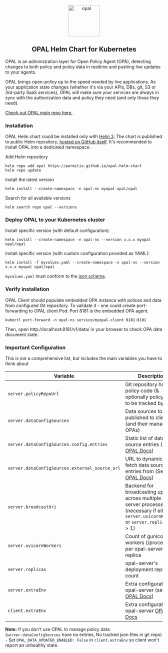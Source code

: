 <p  align="center">
 <img src="https://i.ibb.co/BGVBmMK/opal.png" height=100 alt="opal" border="0" />
</p>
<h2 align="center">
OPAL Helm Chart for Kubernetes
</h2>

OPAL is an administration layer for Open Policy Agent (OPA), detecting changes to both policy and policy data in realtime and pushing live updates to your agents.

OPAL brings open-policy up to the speed needed by live applications. As your application state changes (whether it's via your APIs, DBs, git, S3 or 3rd-party SaaS services), OPAL will make sure your services are always in sync with the authorization data and policy they need (and only those they need).

[Check out OPAL main repo here.](https://github.com/permitio/opal)

### Installation

OPAL Helm chart could be installed only with [Helm 3](https://helm.sh/docs/).
The chart is published to public Helm repository, [hosted on GitHub itself](https://permitio.github.io/opal-helm-chart/). It's recommended to install OPAL into a dedicated namespace.

Add Helm repository

```
helm repo add opal https://permitio.github.io/opal-helm-chart
helm repo update
```

Install the latest version

```
helm install --create-namespace -n opal-ns myopal opal/opal
```

Search for all available versions

```
helm search repo opal --versions
```

### Deploy OPAL to your Kubernetes cluster

Install specific version (with default configuration):

```
helm install --create-namespace -n opal-ns --version x.x.x myopal opal/opal
```

Install specific version (with custom configuration provided as YAML):

```
helm install -f myvalues.yaml --create-namespace -n opal-ns --version x.x.x myopal opal/opal
```

`myvalues.yaml` must conform to the [json schema](https://raw.githubusercontent.com/permitio/opal-helm-chart/master/values.schema.json).

### Verify installation

OPAL Client should populate embedded OPA instance with polices and data from configured Git repository.
To validate it - one could create port-forwarding to OPAL client Pod. Port 8181 is the embedded OPA agent.

```
kubectl port-forward -n opal-ns service/myopal-client 8181:8181
```

Then, open http://localhost:8181/v1/data/ in your browser to check OPA data document state.

### Important Configuration

This is not a comprehensive list, but includes the main variables you have to think about

| Variable                                       | Description                                                                                                                                      |
| ---------------------------------------------- | ------------------------------------------------------------------------------------------------------------------------------------------------ |
| `server.policyRepoUrl`                         | Git repository holding policy code (& optionally policy data) to be tracked by OPAL                                                              |
| `server.dataConfigSources`                     | Data sources to be published to clients (and their managed OPAs)                                                                                 |
| `server.dataConfigSources.config.entries`      | Static list of data source entries (See [OPAL Docs](https://docs.opal.ac/getting-started/running-opal/run-opal-server/data-sources))             |
| `server.dataConfigSources.external_source_url` | URL to dynamically fetch data sources entries from (See [OPAL Docs](https://docs.opal.ac/tutorials/configure_external_data_sources))             |
| `server.broadcastUri`                          | Backend for broadcasting updates across multiple opal-server processes (necessary if either `server.uvicornWorkers` or `server.replicas` is > 1) |
| `server.uvicornWorkers`                        | Count of gunicorn workers (/processes) per opal-server replica                                                                                   |
| `server.replicas`                              | opal-server's deployment replica count                                                                                                           |
| `server.extraEnv`                              | Extra configuration for opal-server (see [OPAL Docs](https://docs.opal.ac/tutorials/configure_opal))                                             |
| `client.extraEnv`                              | Extra configuration for opal-server [OPAL Docs](https://docs.opal.ac/tutorials/configure_opal)                                                   |

**Note:** If you don't use OPAL to manage policy data (`server.dataConfigSources` have no entries, No tracked json files in git repo) - Set `OPAL_DATA_UPDATER_ENABLED: False` in `client.extraEnv` so client won't report an unhealthy state.
